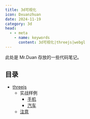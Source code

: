 ```yaml
---
title: 3d可视化
icon: Dxuanzhuan
date: 2024-11-19
category: 3d
head:
  - - meta
    - name: keywords
      content: 3d可视化|threejs|webgl
---
```


此处是 Mr.Duan 存放的一些代码笔记。

## 目录

- [threejs](threejs/)
  - 实战样例
    - [手机](examples/phone)
    - [汽车](examples/car)
  - [注意](threejs/notice)
